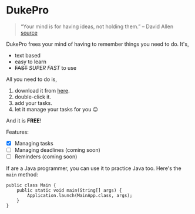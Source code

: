 # DukePro

> “Your mind is for having ideas, not holding them.” – David Allen [source](https://dansilvestre.com/productivity-quotes)

DukePro frees your mind of having to remember things you need to do. It's,

- text based
- easy to learn
- ~~FAST~~ _SUPER FAST_ to use

All you need to do is,

1. download it from [here](https://nus-cs2103-ay2223s2.github.io/website/schedule/week4/project.html).
2. double-click it.
3. add your tasks.
4. let it manage your tasks for you 😉

And it is __FREE__!

Features:

- [X] Managing tasks
- [ ] Managing deadlines (coming soon)
- [ ] Reminders (coming soon)

If are a Java programmer, you can use it to practice Java too. Here's the `main` method:
```
public class Main {
    public static void main(String[] args) {
        Application.launch(MainApp.class, args);
    }
}
```
